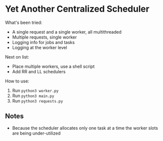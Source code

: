 # Yet Another Centralized Scheduler

What's been tried:
* A single request and a single worker, all multithreaded
* Multiple requests, single worker
* Logging info for jobs and tasks
* Logging at the worker level

Next on list:
* Place multiple workers, use a shell script
* Add RR and LL schedulers

How to use:
1. Run `python3 worker.py`
2. Run `python3 main.py`
3. Run `python3 requests.py`

## Notes
- Because the scheduler allocates only one task at a time the worker slots are
being under-utilized